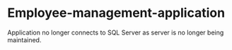 # Employee-management-application

Application no longer connects to SQL Server as server is no longer being maintained.
